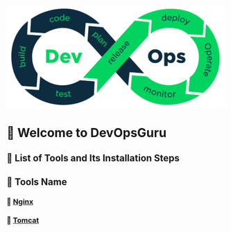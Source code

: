 ![DevOpsGuru Banner](https://github.com/Cancerian786/Favicon/blob/main/cicd.png)

# 🎉 Welcome to DevOpsGuru

## 🌟 List of Tools and Its Installation Steps

## 📂 Tools Name

### 🚀 [Nginx](https://github.com/Cancerian786/CICD-Project/tree/main/spring-Boot-App)

### 🚀 [Tomcat](<https://github.com/Cancerian786/CICD-Project/tree/main/spring-boot-App%20(v2)>)
